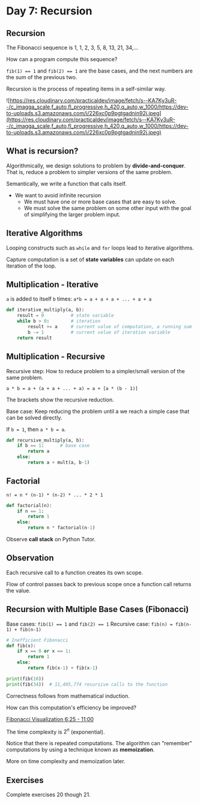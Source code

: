 # Day 7: Recursion

## Recursion

The Fibonacci sequence is 1, 1, 2, 3, 5, 8, 13, 21, 34,...

How can a program compute this sequence?

`fib(1) == 1` and `fib(2) == 1` are the base cases, and the next numbers are the sum of the previous two.

Recursion is the process of repeating items in a self-similar way.

![https://res.cloudinary.com/practicaldev/image/fetch/s--KA7Ky3uR--/c_imagga_scale,f_auto,fl_progressive,h_420,q_auto,w_1000/https://dev-to-uploads.s3.amazonaws.com/i/226xc0p9pgtgadnin92j.jpeg](https://res.cloudinary.com/practicaldev/image/fetch/s--KA7Ky3uR--/c_imagga_scale,f_auto,fl_progressive,h_420,q_auto,w_1000/https://dev-to-uploads.s3.amazonaws.com/i/226xc0p9pgtgadnin92j.jpeg)

## What is recursion?

Algorithmically, we design solutions to problem by **divide-and-conquer**. That is, reduce a problem to simpler versions of the same problem.

Semantically, we write a function that calls itself.

- We want to avoid infinite recursion
  - We must have one or more base cases that are easy to solve.
  - We must solve the same problem on some other input with the goal of simplifying the larger problem input.


## Iterative Algorithms

Looping constructs such as `while` and `for` loops lead to iterative algorithms.

Capture computation is a set of **state variables** can update on each iteration of the loop.

## Multiplication - Iterative

`a` is added to itself `b` times: `a*b = a + a + a + ... + a + a`

``` python
def iterative_multiply(a, b):
    result = 0          # state variable
    while b > 0:        # iteration
        result += a     # current value of computation, a running sum
        b -= 1          # current value of iteration variable
    return result
```

## Multiplication - Recursive

Recursive step: How to reduce problem to a simpler/small version of the same problem.

`a * b = a + (a + a + ... + a) = a + [a * (b - 1)]`

The brackets show the recursive reduction.

Base case: Keep reducing the problem until a we reach a simple case that can be solved directly.

If `b = 1`, then `a * b = a`.

``` python
def recursive_multiply(a, b):
    if b == 1:      # base case
        return a
    else:
        return a + mult(a, b-1)
```

## Factorial

`n! = n * (n-1) * (n-2) * ... * 2 * 1`

``` python
def factorial(n):
    if n == 1:
        return 1
    else:
        return n * factorial(n-1)
```

Observe **call stack** on Python Tutor.

## Observation

Each recursive call to a function creates its own scope.

Flow of control passes back to previous scope once a function call returns the value.

## Recursion with Multiple Base Cases (Fibonacci)

Base cases: `fib(1) == 1` and `fib(2) == 1`
Recursive case: `fib(n) = fib(n-1) + fib(n-1)`

``` python
# Inefficient Fibonacci
def fib(x):
    if x == 0 or x == 1:
        return 1
    else:
        return fib(x-1) + fib(x-1)

print(fib(10))
print(fib(34))  # 11,405,774 recursive calls to the function
```

Correctness follows from mathematical induction.

How can this computation's efficiency be improved?

[Fibonacci Visualization 6:25 - 11:00](https://youtu.be/oBt53YbR9Kk?t=384)

The time complexity is $2^n$ (exponential).

Notice that there is repeated computations. The algorithm can "remember" computations by using a technique known as **memoization**.

More on time complexity and memoization later.

## Exercises

Complete exercises 20 though 21.
